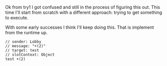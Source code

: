 Ok from try1 I got confused and still in the process of figuring this out.
This time I'll start from scratch with a different approach: trying to get something
to execute.

With some early successes I think I'll keep doing this. That is implement from the runtime up.

```
// sender: Lobby
// message: "+(2)"
// target: test
// slotContext: Object
test +(2)
```